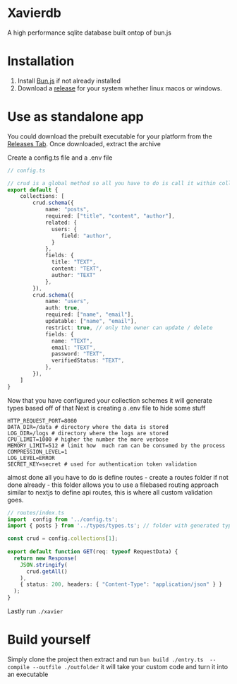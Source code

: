 # Xavierdb
A high performance sqlite database built ontop of bun.js

# Installation

1. Install [Bun.js](https://bun.sh/docs/installation) if not already installed
2. Download a [release](https://github.com/MalikWhitten67/xavierdb/releases) for your system whether linux macos or windows.

# Use as standalone app

You could download the prebuilt executable for your platform from the [Releases Tab](https://github.com/MalikWhitten67/xavierdb/releases/latest). Once downloaded, extract the 
archive  

Create a config.ts file and a .env file

```ts
// config.ts

// crud is a global method so all you have to do is call it within collections
export default {
    collections: [
        crud.schema({
            name: "posts",
            required: ["title", "content", "author"],
            related: {
              users: {
                 field: "author",
              }
            },
            fields: {
              title: "TEXT",
              content: "TEXT",   
              author: "TEXT"
            },
        }),
        crud.schema({
            name: "users",
            auth: true,
            required: ["name", "email"],
            updatable: ["name", "email"],
            restrict: true, // only the owner can update / delete
            fields: {
              name: "TEXT",
              email: "TEXT",   
              password: "TEXT",
              verifiedStatus: "TEXT",
            },
        }),
    ]
}
```
Now that you have configured your collection schemes it will generate types based off of that
Next is creating a .env file to hide some stuff

```env
HTTP_REQUEST_PORT=8080
DATA_DIR=/data # directory where the data is stored
LOG_DIR=/logs # directory where the logs are stored
CPU_LIMIT=1000 # higher the number the more verbose
MEMORY_LIMIT=512 # limit how  much ram can be consumed by the process 
COMPRESSION_LEVEL=1
LOG_LEVEL=ERROR
SECRET_KEY=secret # used for authentication token validation
```
almost done all you have to do is define routes - create a routes folder if not done already - this folder allows you to use a filebased routing approach similar to nextjs to define api routes,
this is where all custom validation goes.

```ts
// routes/index.ts
import  config from '../config.ts';
import { posts } from '../types/types.ts'; // folder with generated types

const crud = config.collections[1];
   
export default function GET(req: typeof RequestData) {     
  return new Response(
    JSON.stringify(
      crud.getAll()
    ),
    { status: 200, headers: { "Content-Type": "application/json" } }
  );
}

```
Lastly run `./xavier` 

# Build yourself

Simply clone the project then extract and run `bun build ./entry.ts  --compile --outfile ./outfolder` it will take your custom code and turn it into an executable
